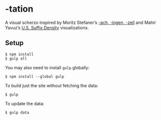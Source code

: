 # -tation

A visual scherzo inspired by Moritz Stefaner’s [-ach, -ingen, -zell][1]
and Mahir Yavuz’s [U.S. Suffix Density][2] visualizations.

## Setup

    $ npm install
    $ gulp all

You may also need to install `gulp` globally:

    $ npm install --global gulp

To build just the site without fetching the data:

    $ gulp

To update the data:

    $ gulp data

[1]: http://truth-and-beauty.net/experiments/ach-ingen-zell/
[2]: http://virostatiq.com/data-visualizations/us-suffix-density/
